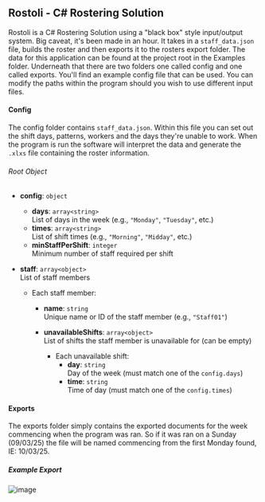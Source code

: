 ## Rostoli - C# Rostering Solution

Rostoli is a C# Rostering Solution using a "black box" style input/output system. Big caveat, it's been made in an hour. It takes in a `staff_data.json` file, builds the roster and then exports it to the rosters export folder. The data for this application can be found at the project root in the Examples folder. Underneath that there are two folders one called config and one called exports. You'll find an example config file that can be used. You can modify the paths within the program should you wish to use different input files.

#### Config

The config folder contains `staff_data.json`. Within this file you can set out the shift days, patterns, workers and the days they're unable to work. When the program is run the software will interpret the data and generate the `.xlxs` file containing the roster information.

###### Root Object

- **config**: `object`
  - **days**: `array<string>`  
    List of days in the week (e.g., `"Monday"`, `"Tuesday"`, etc.)
  - **times**: `array<string>`  
    List of shift times (e.g., `"Morning"`, `"Midday"`, etc.)
  - **minStaffPerShift**: `integer`  
    Minimum number of staff required per shift

- **staff**: `array<object>`  
  List of staff members

  - Each staff member:
    - **name**: `string`  
      Unique name or ID of the staff member (e.g., `"Staff01"`)
    - **unavailableShifts**: `array<object>`  
      List of shifts the staff member is unavailable for (can be empty)

      - Each unavailable shift:
        - **day**: `string`  
          Day of the week (must match one of the `config.days`)
        - **time**: `string`  
          Time of day (must match one of the `config.times`)


#### Exports
The exports folder simply contains the exported documents for the week commencing when the program was ran. So if it was ran on a Sunday (09/03/25) the file will be named commencing from the first Monday found, IE: 10/03/25. 

##### Example Export
![image](https://github.com/user-attachments/assets/e7da78a7-3753-4f2e-8fa5-8bef7fd14c8f)

